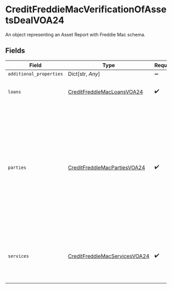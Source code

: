 # CreditFreddieMacVerificationOfAssetsDealVOA24

An object representing an Asset Report with Freddie Mac schema.


## Fields

| Field                                                                                                                                                                                                    | Type                                                                                                                                                                                                     | Required                                                                                                                                                                                                 | Description                                                                                                                                                                                              |
| -------------------------------------------------------------------------------------------------------------------------------------------------------------------------------------------------------- | -------------------------------------------------------------------------------------------------------------------------------------------------------------------------------------------------------- | -------------------------------------------------------------------------------------------------------------------------------------------------------------------------------------------------------- | -------------------------------------------------------------------------------------------------------------------------------------------------------------------------------------------------------- |
| `additional_properties`                                                                                                                                                                                  | Dict[str, *Any*]                                                                                                                                                                                         | :heavy_minus_sign:                                                                                                                                                                                       | N/A                                                                                                                                                                                                      |
| `loans`                                                                                                                                                                                                  | [CreditFreddieMacLoansVOA24](../../models/shared/creditfreddiemacloansvoa24.md)                                                                                                                          | :heavy_check_mark:                                                                                                                                                                                       | A collection of loans that are part of a single deal.                                                                                                                                                    |
| `parties`                                                                                                                                                                                                | [CreditFreddieMacPartiesVOA24](../../models/shared/creditfreddiemacpartiesvoa24.md)                                                                                                                      | :heavy_check_mark:                                                                                                                                                                                       | A collection of objects that define specific parties to a deal. This includes the direct participating parties, such as borrower and seller and the indirect parties such as the credit report provider. |
| `services`                                                                                                                                                                                               | [CreditFreddieMacServicesVOA24](../../models/shared/creditfreddiemacservicesvoa24.md)                                                                                                                    | :heavy_check_mark:                                                                                                                                                                                       | A collection of objects that describe requests and responses for services.                                                                                                                               |
